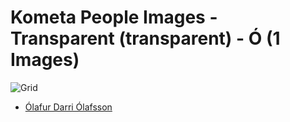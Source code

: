 # Kometa People Images - Transparent (transparent) - Ó (1 Images)
![Grid](grid.jpg)

* [Ólafur Darri Ólafsson](https://raw.githubusercontent.com/kometa-team/People-Images-transparent/master/Ó/Images/%C3%93lafur%20Darri%20%C3%93lafsson.png)